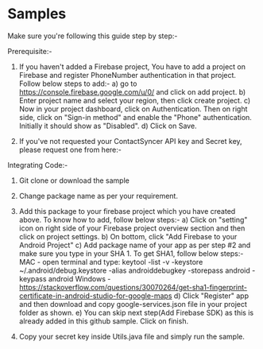 # Samples
Make sure you're following this guide step by step:-

Prerequisite:-

1) If you haven't added a Firebase project, You have to add a project on Firebase and register PhoneNumber authentication in that project. Follow below steps to add:-
a) go to https://console.firebase.google.com/u/0/ and click on add project.
b) Enter project name and select your region, then click create project.
c) Now in your project dashboard, click on Authentication. Then on right side, click on "Sign-in method" and enable the "Phone" authentication. Initially it should show as "Disabled".
d) Click on Save.

2) If you've not requested your ContactSyncer API key and Secret key, please request one from here:-

Integrating Code:-
1) Git clone or download the sample
2) Change package name as per your requirement.
3) Add this package to your firebase project which you have created above. To know how to add, follow below steps:-
a) Click on "setting" icon on right side of your Firebase project overview section and then click on project settings.
b) On bottom, click "Add Firebase to your Android Project"
c) Add package name of your app as per step #2 and make sure you type in your SHA 1. To get SHA1, follow below steps:-
MAC - open terminal and type:
keytool -list -v -keystore ~/.android/debug.keystore -alias androiddebugkey -storepass android -keypass android
Windows - https://stackoverflow.com/questions/30070264/get-sha1-fingerprint-certificate-in-android-studio-for-google-maps
d) Click "Register" app and then download and copy google-services.json file in your project folder as shown.
e) You can skip next step(Add Firebase SDK) as this is already added in this github sample. Click on finish.

4) Copy your secret key inside Utils.java file and simply run the sample.


